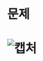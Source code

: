문제
==
![캡처](https://user-images.githubusercontent.com/73854324/117156417-9d733580-adf8-11eb-82f5-543a36b6a33a.PNG)
<br><br>
==
